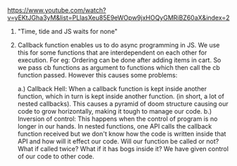 https://www.youtube.com/watch?v=yEKtJGha3yM&list=PLlasXeu85E9eWOpw9jxHOQyGMRiBZ60aX&index=2

1. "Time, tide and JS waits for none"
2. Callback function enables us to do async programming in JS. We use this for some functions that are interdependent on each other for execution. For eg: Ordering can be done after adding items in cart. So we pass cb functions as argument to functions which then call the cb function passed. However this causes some problems:
   
     a.) Callback Hell: When a callback function is kept inside another function, which in turn is kept inside another function. (in short, a lot of nested callbacks). This causes a pyramid of doom structure causing our code to grow horizontally, making it tough to manage our code.
     b.) Inversion of control: This happens when the control of program is no longer in our hands. In nested functions, one API calls the callback function received but we don't know how the code is written inside that API and how will it effect our code. Will our function be called or not? What if called twice? What if it has bogs inside it? We have given control of our code to other code. 

